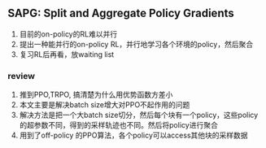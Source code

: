 ## SAPG: Split and Aggregate Policy Gradients
1. 目前的on-policy的RL难以并行
2. 提出一种能并行的on-policy RL，并行地学习各个环境的policy，然后聚合
3. 复习RL后再看，放waiting list


### review
1. 推到PPO,TRPO, 搞清楚为什么用优势函数方差小
2. 本文主要是解决batch size增大对PPO不起作用的问题
3. 解决方法是把一个大batch size切分，然后每个块有一个policy，这些policy的超参数不同，得到的采样轨迹也不同。然后将policy进行聚合
4. 用到了off-policy 的PPO算法，各个policy可以access其他块的采样数据
